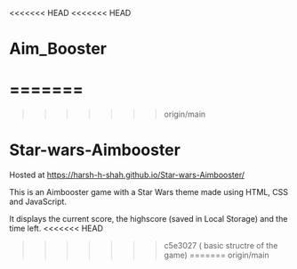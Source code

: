 <<<<<<< HEAD
<<<<<<< HEAD
# Aim_Booster
=======
=======
>>>>>>> origin/main
# Star-wars-Aimbooster

Hosted at https://harsh-h-shah.github.io/Star-wars-Aimbooster/

This is an Aimbooster game with a Star Wars theme made using HTML, CSS and JavaScript.

It displays the current score, the highscore (saved in Local Storage) and the time left.
<<<<<<< HEAD
>>>>>>> c5e3027 ( basic structre of the game)
=======
>>>>>>> origin/main
